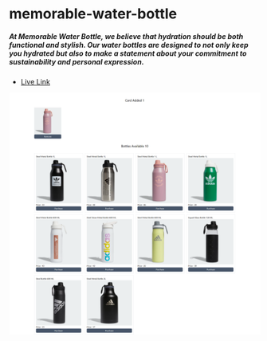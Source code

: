 # memorable-water-bottle


##### At Memorable Water Bottle, we believe that hydration should be both functional and stylish. Our water bottles are designed to not only keep you hydrated but also to make a statement about your commitment to sustainability and personal expression.



- [Live Link](https://memorable-water-bottle-ten.vercel.app/) 


![Alt text](./src/assets/screenshot.png)